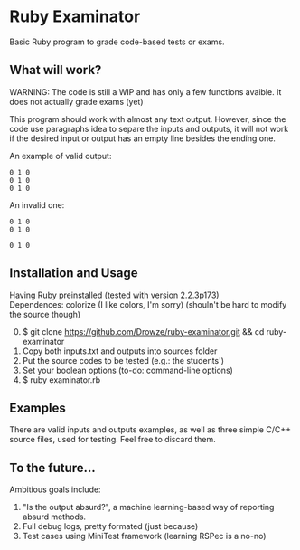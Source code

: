 # Ruby Examinator

Basic Ruby program to grade code-based tests or exams. 

## What will work?

WARNING: The code is still a WIP and has only a few functions avaible. It does not actually grade exams (yet)

This program should work with almost any text output. However, since the code use paragraphs idea to separe the inputs and outputs, it will not work if the desired input or output has an empty line besides the ending one.

An example of valid output:  
```
0 1 0
0 1 0
0 1 0
```

An invalid one:  
```
0 1 0
0 1 0

0 1 0
```

## Installation and Usage

Having Ruby preinstalled (tested with version 2.2.3p173)  
Dependences: colorize (I like colors, I'm sorry) (shouln't be hard to modify the source though)

0. $ git clone https://github.com/Drowze/ruby-examinator.git && cd ruby-examinator
1. Copy both inputs.txt and outputs into sources folder
2. Put the source codes to be tested (e.g.: the students')
3. Set your boolean options (to-do: command-line options)
4. $ ruby examinator.rb

## Examples

There are valid inputs and outputs examples, as well as three simple C/C++ source files, used for testing. Feel free to discard them.

## To the future...

Ambitious goals include:  
1. "Is the output absurd?", a machine learning-based way of reporting absurd methods.  
2. Full debug logs, pretty formated (just because)  
3. Test cases using MiniTest framework (learning RSPec is a no-no)  
